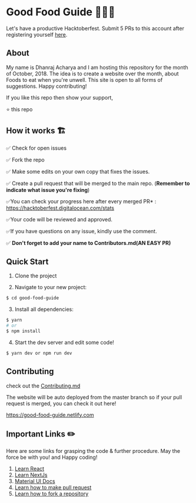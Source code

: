 # Good Food Guide :tada::tada::smile: 

Let's have a productive Hacktoberfest. Submit 5 PRs to this account after registering yourself [here](https://hacktoberfest.digitalocean.com/).

## About

My name is Dhanraj Acharya and I am hosting this repository for the month of October, 2018. The idea is to create a website over the month, about Foods to eat when you're unwell. This site is open to all forms of suggestions. Happy contributing!

If you like this repo then show your support,

:star: this repo

## How it works :building_construction:

:white_check_mark:
Check for open issues

:white_check_mark:
Fork the repo

:white_check_mark:
Make some edits on your own copy that fixes the issues.

:white_check_mark:
Create a pull request that will be merged to the main repo.
(**Remember to indicate what issue you're fixing**)

:white_check_mark:You can check your progress here after every merged PR* : https://hacktoberfest.digitalocean.com/stats

:white_check_mark:Your code will be reviewed and approved.

:white_check_mark:If you have questions on any issue, kindly use the comment.

:white_check_mark: **Don't forget to add your name to Contributors.md(AN EASY PR)**

## Quick Start

1.  Clone the project

2.  Navigate to your new project:

```bash
$ cd good-food-guide
```

3.  Install all dependencies:

```bash
$ yarn
# or
$ npm install
```

4.  Start the dev server and edit some code!

```bash
$ yarn dev or npm run dev
```

## Contributing

check out the [Contributing.md](https://github.com/drex44/good-food-guide/blob/master/CONTRIBUTING.md)

The website will be auto deployed from the master branch so if your pull request is merged, you can check it out here!

https://good-food-guide.netlify.com

## Important Links :pencil2:

Here are some links for grasping the code & further procedure. May the force be with you! and Happy coding!

1. [Learn React](https://reactjs.org/docs/hello-world.html)
2. [Learn NextJs](https://nextjs.org/learn)
3. [Material UI Docs](http://material-ui.com)
4. [Learn how to make pull request](https://help.github.com/articles/creating-a-pull-request/)
5. [Learn how to fork a repository](https://help.github.com/articles/fork-a-repo/)
